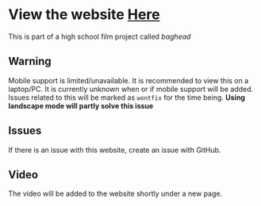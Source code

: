 # View the website [Here](https://baghead-offical.github.io/baghead/index.html)

This is part of a high school film project called *baghead*

## Warning
Mobile support is limited/unavailable. It is recommended to view this on a laptop/PC.
It is currently unknown when or if mobile support will be added. Issues related to this will be marked as `wontfix` for the time being. **Using landscape mode will partly solve this issue**

## Issues
If there is an issue with this website, create an issue with GitHub.

## Video
The video will be added to the website shortly under a new page. 